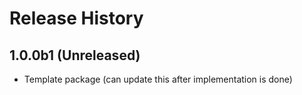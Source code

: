 # Release History

## 1.0.0b1 (Unreleased)
  - Template package (can update this after implementation is done)